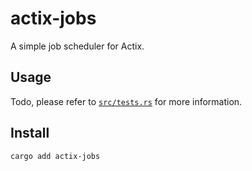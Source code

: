 # actix-jobs
A simple job scheduler for Actix.

## Usage

Todo, please refer to [`src/tests.rs`](src/tests.rs) for more information.

## Install
```
cargo add actix-jobs
```
